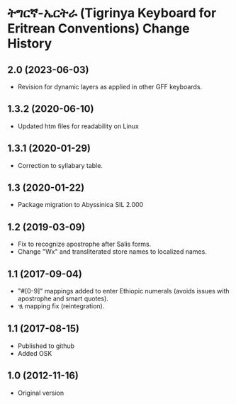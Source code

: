 # ትግርኛ-ኤርትራ (Tigrinya Keyboard for Eritrean Conventions) Change History

2.0 (2023-06-03)
----------------
* Revision for dynamic layers as applied in other GFF keyboards.

1.3.2 (2020-06-10)
------------------
* Updated htm files for readability on Linux

1.3.1 (2020-01-29)
------------------
* Correction to syllabary table.

1.3 (2020-01-22)
----------------
* Package migration to Abyssinica SIL 2.000

1.2 (2019-03-09)
----------------
* Fix to recognize apostrophe after Salis forms.
* Change "Wx" and transliterated store names to localized names.

1.1 (2017-09-04)
----------------
* "#[0-9]" mappings added to enter Ethiopic numerals (avoids issues with apostrophe and smart quotes).
* ዃ mapping fix (reintegration).

1.1 (2017-08-15)
----------------
* Published to github
* Added OSK

1.0 (2012-11-16)
----------------
* Original version
